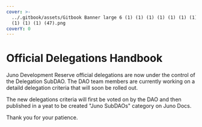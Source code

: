 ```yaml
---
cover: >-
  ../.gitbook/assets/Gitbook Banner large 6 (1) (1) (1) (1) (1) (1) (1) (1) (1)
  (1) (1) (1) (47).png
coverY: 0
---
```


# Official Delegations Handbook

Juno Development Reserve official delegations are now under the control of the Delegation SubDAO. The DAO team members are currently working on a detaild delegation criteria that will soon be rolled out.

The new delegations criteria will first be voted on by the DAO and then published in a yeat to be created "Juno SubDAOs" category on Juno Docs.

Thank you for your patience.
